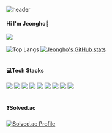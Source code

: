 ![header](https://capsule-render.vercel.app/api?type=rect&color=gradient&height=200&section=header&text=Jeongho's%20Github&fontSize=90&animation=fadeIn)
<br>
#### Hi I'm Jeongho🙌
<a href="https://hits.seeyoufarm.com"><img src="https://hits.seeyoufarm.com/api/count/incr/badge.svg?url=https%3A%2F%2Fgithub.com%2Fcuzzzu1318%2Fhit-counter&count_bg=%232FBCB2&title_bg=%23555555&icon=&icon_color=%23E7E7E7&title=hits&edge_flat=false"/></a>
<br/><br/>
![Top Langs](https://github-readme-stats-ivory-three.vercel.app/api/top-langs/?username=cuzzzu1318&layout=demo&theme=dark) 
[![Jeongho's GitHub stats](https://github-readme-stats-ivory-three.vercel.app/api?username=cuzzzu1318)](https://github.com/cuzzzu1318/github-readme-stats)
<br/><br/>
#### 💻Tech Stacks
<div>
<img src="https://img.shields.io/badge/Java-007396?style=for-the-badge&logo=Java&logoColor=black">
<img src="https://img.shields.io/badge/Python-3776AB?style=for-the-badge&logo=Python&logoColor=black">
<img src="https://img.shields.io/badge/C-A8B9CC?style=for-the-badge&logo=C&logoColor=black">
<img src="https://img.shields.io/badge/Lua-2C2D72?style=for-the-badge&logo=Lua&logoColor=black">
<img src="https://img.shields.io/badge/MYSQL-4479A1?style=for-the-badge&logo=MySQL&logoColor=black">
<img src="https://img.shields.io/badge/AWS-232F3E?style=for-the-badge&logo=amazonaws&logoColor=black">
<img src="https://img.shields.io/badge/HTML-E34F26?style=for-the-badge&logo=HTML5&logoColor=black">
<img src="https://img.shields.io/badge/CSS-1572B6?style=for-the-badge&logo=CSS3&logoColor=black">
<img src="https://img.shields.io/badge/PHP-777BB4?style=for-the-badge&logo=PHP&logoColor=black">
    
</div>
<br/>

#### ❓Solved.ac

[![Solved.ac Profile](http://mazassumnida.wtf/api/generate_badge?boj=cuzzzu1318)](https://solved.ac/cuzzzu1318)
